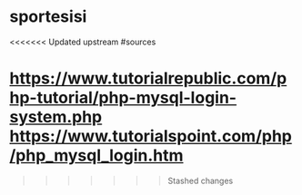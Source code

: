 # sportesisi
 
<<<<<<< Updated upstream
#sources

https://www.tutorialrepublic.com/php-tutorial/php-mysql-login-system.php
https://www.tutorialspoint.com/php/php_mysql_login.htm
=======

>>>>>>> Stashed changes
